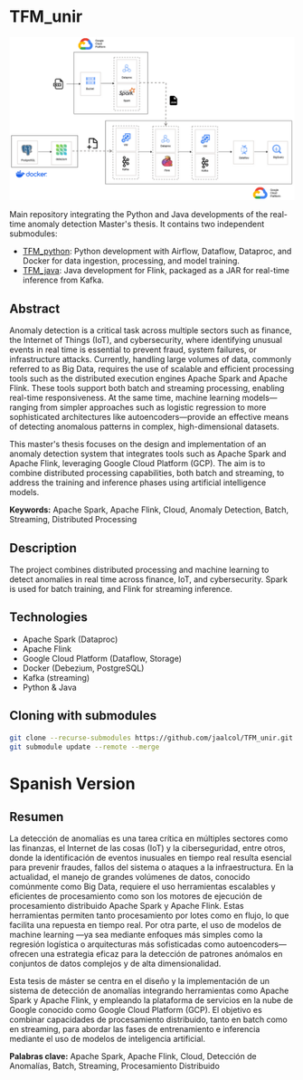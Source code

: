 # TFM_unir

![Alt text](images/schema_1.png)


Main repository integrating the Python and Java developments of the real-time anomaly detection Master's thesis. It contains two independent submodules:

- [TFM_python](./TFM_python): Python development with Airflow, Dataflow, Dataproc, and Docker for data ingestion, processing, and model training.
- [TFM_java](./TFM_java): Java development for Flink, packaged as a JAR for real-time inference from Kafka.

## Abstract

Anomaly detection is a critical task across multiple sectors such as finance, the Internet of Things (IoT), and cybersecurity, where identifying unusual events in real time is essential to prevent fraud, system failures, or infrastructure attacks. Currently, handling large volumes of data, commonly referred to as Big Data, requires the use of scalable and efficient processing tools such as the distributed execution engines Apache Spark and Apache Flink. These tools support both batch and streaming processing, enabling real-time responsiveness. At the same time, machine learning models—ranging from simpler approaches such as logistic regression to more sophisticated architectures like autoencoders—provide an effective means of detecting anomalous patterns in complex, high-dimensional datasets.

This master's thesis focuses on the design and implementation of an anomaly detection system that integrates tools such as Apache Spark and Apache Flink, leveraging Google Cloud Platform (GCP). The aim is to combine distributed processing capabilities, both batch and streaming, to address the training and inference phases using artificial intelligence models.

**Keywords:** Apache Spark, Apache Flink, Cloud, Anomaly Detection, Batch, Streaming, Distributed Processing

## Description

The project combines distributed processing and machine learning to detect anomalies in real time across finance, IoT, and cybersecurity. Spark is used for batch training, and Flink for streaming inference.

## Technologies

- Apache Spark (Dataproc)
- Apache Flink
- Google Cloud Platform (Dataflow, Storage)
- Docker (Debezium, PostgreSQL)
- Kafka (streaming)
- Python & Java

## Cloning with submodules

```bash
git clone --recurse-submodules https://github.com/jaalcol/TFM_unir.git
git submodule update --remote --merge
```



# Spanish Version

## Resumen

La detección de anomalías es una tarea crítica en múltiples sectores como las finanzas, el Internet de las cosas (IoT) y la ciberseguridad, entre otros, donde la identificación de eventos inusuales en tiempo real resulta esencial para prevenir fraudes, fallos del sistema o ataques a la infraestructura. En la actualidad, el manejo de grandes volúmenes de datos, conocido comúnmente como Big Data, requiere el uso herramientas escalables y eficientes de procesamiento como son los motores de ejecución de procesamiento distribuido Apache Spark y Apache Flink. Estas herramientas permiten tanto procesamiento por lotes como en flujo, lo que facilita una repuesta en tiempo real. Por otra parte, el uso de modelos de machine learning —ya sea mediante enfoques más simples como la regresión logística o arquitecturas más sofisticadas como autoencoders— ofrecen una estrategia eficaz para la detección de patrones anómalos en conjuntos de datos complejos y de alta dimensionalidad.

Esta tesis de máster se centra en el diseño y la implementación de un sistema de detección de anomalías integrando herramientas como Apache Spark y Apache Flink, y empleando la plataforma de servicios en la nube de Google conocido como Google Cloud Platform (GCP). El objetivo es combinar capacidades de procesamiento distribuido, tanto en batch como en streaming, para abordar las fases de entrenamiento e inferencia mediante el uso de modelos de inteligencia artificial.

**Palabras clave:** Apache Spark, Apache Flink, Cloud, Detección de Anomalías, Batch, Streaming, Procesamiento Distribuido